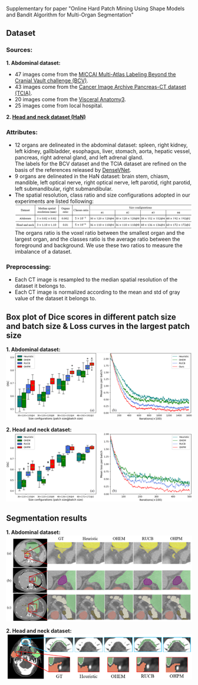 Supplementary for paper "Online Hard Patch Mining Using Shape Models and Bandit Algorithm for Multi-Organ Segmentation"
## Dataset
### Sources:
**1. Abdominal dataset:**
- 47 images come from the [MICCAI Multi-Atlas Labeling Beyond the Cranial Vault challenge (BCV)](https://www.synapse.org/Synapse:syn3193805/wiki/89480).
- 43 images come from the [Cancer Image Archive Pancreas-CT dataset (TCIA)](https://wiki.cancerimagingarchive.net/display/Public/Pancreas-CT).
- 20 images come from the [Visceral Anatomy3](http://www.visceral.eu/benchmarks/anatomy3-open/).
- 25 images come from local hospital. 

**2. [Head and neck dataset (HaN)](https://edoc.unibas.ch/59211/1/20180122140606_5a65e1be0d4fc.pdf)**


### Attributes:
- 12 organs are delineated in the abdominal dataset: spleen, right kidney, left kidney, gallbladder, esophagus, liver, stomach, aorta, hepatic vessel, pancreas, right adrenal gland, and left adrenal gland.<br>
The labels for the BCV dataset and the TCIA dataset are refined on the basis of the references released by [DenseVNet](https://ieeexplore.ieee.org/abstract/document/8291609).
- 9 organs are delineated in the HaN dataset: brain stem, chiasm, mandible, left optical nerve, right optical nerve, left parotid, right parotid, left submandibular, right submandibular.  
- The spatial resolution, class ratio and size configurations adopted in our experiments are listed following:
![dataset attributes](pic/he.t1.png)
The organs ratio is the voxel ratio between the smallest organ and the largest organ, and the classes ratio is the average ratio between the foreground and background. We use these two ratios to measure the imbalance of a dataset.

### Preprocessing:
- Each CT image is resampled to the median spatial resolution of the dataset it belongs to.
- Each CT image is normalized according to the mean and std of gray value of the dataset it belongs to.

## Box plot of Dice scores in different patch size and batch size & Loss curves in the largest patch size
**1. Abdominal dataset:**
![Box plot on the abdominal dataset](pic/he6.png)

**2. Head and neck dataset:**
![Box plot on the HaN dataset](pic/he8.png)


## Segmentation results
**1. Abdominal dataset:**
![Box plot on the abdominal dataset](pic/he7.png)

**2. Head and neck dataset:**
![Box plot on the HaN dataset](pic/he9.png)
